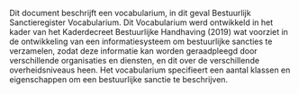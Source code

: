 Dit document beschrijft een vocabularium, in dit geval Bestuurlijk Sanctieregister Vocabularium. Dit Vocabularium werd ontwikkeld in het kader van het Kaderdecreet Bestuurlijke Handhaving (2019) wat voorziet in de ontwikkeling van een informatiesysteem om bestuurlijke sancties te verzamelen, zodat deze informatie kan worden geraadpleegd door verschillende organisaties en diensten, en dit over de verschillende overheidsniveaus heen. Het vocabularium specifieert een aantal klassen en eigenschappen om een bestuurlijke sanctie te beschrijven. 